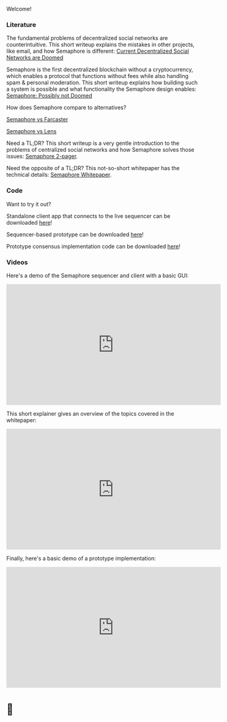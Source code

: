Welcome!
### Literature
The fundamental problems of decentralized social networks are counterintuitive. This short writeup explains the mistakes in other projects, like email, and how Semaphore is different: 
<a href="https://github.com/SirLemmings/Semaphore-Demo/blob/main/Current%20Decentralized%20Social%20Networks%20are%20Doomed.pdf" target="_blank">Current Decentralized Social Networks are Doomed</a>

Semaphore is the first decentralized blockchain without a cryptocurrency, which enables a protocol that functions without fees while also handling spam & personal moderation. This short writeup explains how building such a system is possible and what functionality the Semaphore design enables: 
<a href="https://github.com/SirLemmings/Semaphore-Demo/blob/main/Semaphore-%20Possibly%20not%20Doomed.pdf" target="_blank">Semaphore: Possibly not Doomed</a>

How does Semaphore compare to alternatives?

<a href="https://github.com/SirLemmings/Semaphore-Demo/blob/main/Semaphore%20vs%20Farcaster.pdf" target="_blank">Semaphore vs Farcaster</a>

<a href="https://github.com/SirLemmings/Semaphore-Demo/blob/main/Semaphore%20vs%20Lens.pdf" target="_blank">Semaphore vs Lens</a>

Need a TL;DR? This short writeup is a very gentle introduction to the problems of centralized social networks and how Semaphore solves those issues: 
<a href="https://github.com/SirLemmings/Semaphore-Demo/blob/main/semaphore_2_pager.pdf" target="_blank">Semaphore 2-pager</a>.

Need the opposite of a TL;DR? This not-so-short whitepaper has the technical details: 
<a href="https://github.com/SirLemmings/Semaphore-Demo/blob/main/Semaphore%20White%20Paper.pdf" target="_blank">Semaphore Whitepaper</a>.

### Code
Want to try it out? 

Standalone client app that connects to the live sequencer can be downloaded <a href="https://github.com/SirLemmings/Semaphore_Live_Client" target="_blank">here</a>!

Sequencer-based prototype can be downloaded <a href="https://github.com/SirLemmings/Semaphore_Sequencer" target="_blank">here</a>!

Prototype consensus implementation code can be downloaded <a href="https://github.com/SirLemmings/Semaphore-Demo/tree/main/Semaphore" target="_blank">here</a>!

### Videos

Here's a demo of the Semaphore sequencer and client with a basic GUI:

<iframe width="560" height="315" src="https://www.youtube.com/embed/HnzFIpm9La0" title="YouTube video player" frameborder="0" allow="accelerometer; autoplay; clipboard-write; encrypted-media; gyroscope; picture-in-picture; web-share" allowfullscreen></iframe>

This short explainer gives an overview of the topics covered in the whitepaper:

<iframe width="560" height="315" src="https://www.youtube.com/embed/tXhwmqeeuto" title="YouTube video player" frameborder="0" allow="accelerometer; autoplay; clipboard-write; encrypted-media; gyroscope; picture-in-picture" allowfullscreen></iframe>

Finally, here's a basic demo of a prototype implementation:

<iframe width="560" height="315" src="https://www.youtube.com/embed/gjo0V2Z3iJE" title="YouTube video player" frameborder="0" allow="accelerometer; autoplay; clipboard-write; encrypted-media; gyroscope; picture-in-picture" allowfullscreen></iframe>

# 🫡


